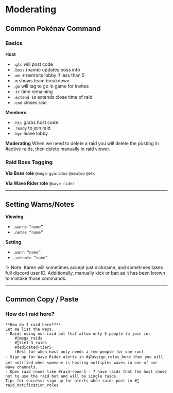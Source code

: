 # Moderating

## Common Pokénav Command

### Basics
**Host**
- `.gtc` will post code
- `.boss` (name) updates boss info
- `.mm #` restricts lobby if less than 5
- `.m` shows team breakdown
- `.go` will tag to go in game for invites
- `.tr` time remaining
- `.extend 10` extends close time of raid
- `.end` closes raid 

**Members**
- `.htc` grabs host code 
- `.ready` to join raid 
- `.bye` leave lobby

**Moderating**
When we need to delete a raid you will delete the posting in #active raids, then delete manually in raid viewer.

### Raid Boss Tagging
**Via Boss role**
`@mega-gyarados` `@mewtwo` `@etc`

**Via Wave Rider role**
`@wave rider`

---

## Setting Warns/Notes
**Viewing**
- `,warns “name”`
- `,notes “name”`

**Setting**
- `,warn “name”`
- `,setnote “name”`

!> Note: Karen will sometimes accept just nickname, and sometimes takes full discord user ID. Additionally, manually kick or ban as it has been known to mistake those commands.

--- 
## Common Copy / Paste

### How do I raid here?
```
**How do I raid here??**
Let me list the ways..
- Raids using our raid bot that allow only 5 people to join in:
	#📣mega_raids
	#📣tie1-3_raids
	#dedicated-tier5
	(Best for when host only needs a few people for one run)
- Sign up for Wave Rider alerts in #🔓assign_roles_here then you will get notified when someone is hosting multiples waves in one of our wave channels.
- Open raid rooms like #raid-room-1 - 7 have raids that the host chose not to use the raid bot and will be single raids.
Tips for success: sign up for alerts when raids post in #💖raid_notification_roles
```